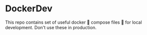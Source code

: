 # DockerDev

This repo contains set of useful docker 🐋 compose files 📁 for local development. Don't use these in production.
